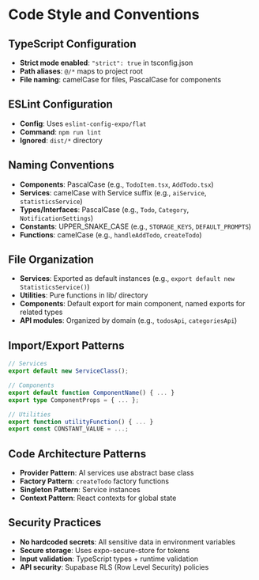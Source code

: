 # Code Style and Conventions

## TypeScript Configuration
- **Strict mode enabled**: `"strict": true` in tsconfig.json
- **Path aliases**: `@/*` maps to project root
- **File naming**: camelCase for files, PascalCase for components

## ESLint Configuration
- **Config**: Uses `eslint-config-expo/flat`
- **Command**: `npm run lint`
- **Ignored**: `dist/*` directory

## Naming Conventions
- **Components**: PascalCase (e.g., `TodoItem.tsx`, `AddTodo.tsx`)
- **Services**: camelCase with Service suffix (e.g., `aiService`, `statisticsService`)
- **Types/Interfaces**: PascalCase (e.g., `Todo`, `Category`, `NotificationSettings`)
- **Constants**: UPPER_SNAKE_CASE (e.g., `STORAGE_KEYS`, `DEFAULT_PROMPTS`)
- **Functions**: camelCase (e.g., `handleAddTodo`, `createTodo`)

## File Organization
- **Services**: Exported as default instances (e.g., `export default new StatisticsService()`)
- **Utilities**: Pure functions in lib/ directory
- **Components**: Default export for main component, named exports for related types
- **API modules**: Organized by domain (e.g., `todosApi`, `categoriesApi`)

## Import/Export Patterns
```typescript
// Services
export default new ServiceClass();

// Components
export default function ComponentName() { ... }
export type ComponentProps = { ... };

// Utilities
export function utilityFunction() { ... }
export const CONSTANT_VALUE = ...;
```

## Code Architecture Patterns
- **Provider Pattern**: AI services use abstract base class
- **Factory Pattern**: `createTodo` factory functions
- **Singleton Pattern**: Service instances
- **Context Pattern**: React contexts for global state

## Security Practices
- **No hardcoded secrets**: All sensitive data in environment variables
- **Secure storage**: Uses expo-secure-store for tokens
- **Input validation**: TypeScript types + runtime validation
- **API security**: Supabase RLS (Row Level Security) policies
